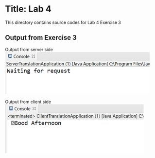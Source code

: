 # Title: Lab 4
This directory contains source codes for Lab 4 Exercise 3
## Output from Exercise 3

Output from server side <br />
![image](https://github.com/khairunnisa981231/dadrepository/blob/main/workspace-dadlabs/TCP%20Based%20Greeting%20App/images/serveroutput.PNG)

Output from client side <br />
![image](https://github.com/khairunnisa981231/dadrepository/blob/main/workspace-dadlabs/TCP%20Based%20Greeting%20App/images/clientoutput.PNG)



